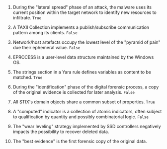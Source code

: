 1. During the "lateral spread" phase of an attack, the malware uses its current position within the target network to identify new resources to infiltrate. `True`

2. A TAXII Collection implements a publish/subscribe communication pattern among its clients. `False`

3. Network/host artefacts occupy the lowest level of the "pyramid of pain" due their ephemeral value. `False`

4. EPROCESS is a user-level data structure maintained by the Windows OS.

5. The strings section in a Yara rule defines variables as content to be matched. `True`

6. During the "identification" phase of the digital forensic process, a copy of the original evidence is collected for later analysis. `False`

7. All STIX's domain objects share a common subset of properties. `True`

8. A "computed" indicator is a collection of atomic indicators, often subject to qualification by quantity and possibly combinatorial logic. `False`

9. The "wear leveling" strategy implemented by SSD controllers negatively impacts the possibility to recover deleted data.

10. The "best evidence" is the first forensic copy of the original data.
